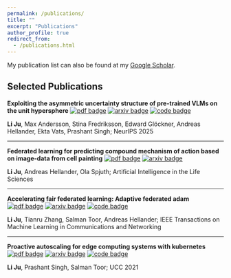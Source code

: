 ```yaml
---
permalink: /publications/
title: ""
excerpt: "Publications"
author_profile: true
redirect_from:
  - /publications.html
---
```

My publication list can also be found at my [Google Scholar](https://scholar.google.com/citations?user=tlXTHUEAAAAJ&hl=en).

## Selected Publications
**Exploiting the asymmetric uncertainty structure of pre-trained VLMs on the unit hypersphere**
[![pdf badge](https://img.shields.io/badge/pdf-blue)](https://openreview.net/pdf?id=iBRfJY91QQ) 
[![arxiv badge](https://img.shields.io/badge/arXiv-red)](https://arxiv.org/abs/2505.11029)
[![code badge](https://img.shields.io/badge/code-yellow)](https://github.com/li-ju666/asymvlm)

**Li Ju**, Max Andersson, Stina Fredriksson, Edward Glöckner, Andreas Hellander, Ekta Vats, Prashant Singh; NeurIPS 2025

---
**Federated learning for predicting compound mechanism of action based on image-data from cell painting**
[![pdf badge](https://img.shields.io/badge/pdf-blue)](https://www.sciencedirect.com/science/article/pii/S2667318524000059/pdfft?md5=100e1ed9ac27f95816db906647d11bc0&pid=1-s2.0-S2667318524000059-main.pdf) 
[![arxiv badge](https://img.shields.io/badge/bioRxiv-red)](https://www.biorxiv.org/content/10.1101/2024.02.09.579629v1)

**Li Ju**, Andreas Hellander, Ola Spjuth; Artificial Intelligence in the Life Sciences

---
**Accelerating fair federated learning: Adaptive federated adam**
[![pdf badge](https://img.shields.io/badge/pdf-blue)](https://ieeexplore.ieee.org/stamp/stamp.jsp?tp=&arnumber=10584508) 
[![arxiv badge](https://img.shields.io/badge/arXiv-red)](https://arxiv.org/abs/2301.09357)
[![code badge](https://img.shields.io/badge/code-yellow)](https://github.com/li-ju666/adafedadam/tree/main)

**Li Ju**, Tianru Zhang, Salman Toor, Andreas Hellander; IEEE Transactions on Machine Learning in Communications and Networking

---
**Proactive autoscaling for edge computing systems with kubernetes**
[![pdf badge](https://img.shields.io/badge/pdf-blue)](https://dl.acm.org/doi/pdf/10.1145/3492323.3495588) 
[![arxiv badge](https://img.shields.io/badge/arXiv-red)](https://arxiv.org/abs/2112.10127)
[![code badge](https://img.shields.io/badge/code-yellow)](https://github.com/li-ju666/ProactivePodAutoscaler)

**Li Ju**, Prashant Singh, Salman Toor; UCC 2021